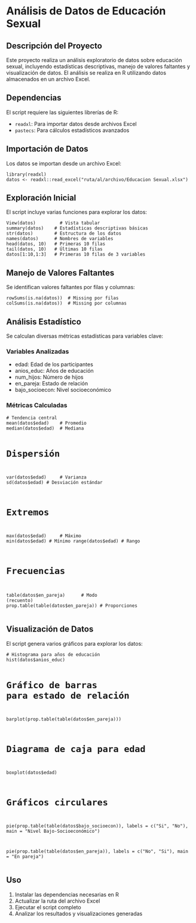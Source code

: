 <h1>Análisis de Datos de Educación Sexual</h1>
    
  <div class="section">
        <h2>Descripción del Proyecto</h2>
        <p>Este proyecto realiza un análisis exploratorio de datos sobre educación sexual, incluyendo estadísticas descriptivas, manejo de valores faltantes y visualización de datos. El análisis se realiza en R utilizando datos almacenados en un archivo Excel.</p>
    </div>
    
  <div class="section">
        <h2>Dependencias</h2>
        <p>El script requiere las siguientes librerías de R:</p>
        <ul>
            <li><code>readxl</code>: Para importar datos desde archivos Excel</li>
            <li><code>pastecs</code>: Para cálculos estadísticos avanzados</li>
        </ul>
    </div>
    
  <div class="section">
        <h2>Importación de Datos</h2>
        <p>Los datos se importan desde un archivo Excel:</p>
        <pre><code>library(readxl)
datos <- readxl::read_excel("ruta/al/archivo/Educacion Sexual.xlsx")</code></pre>
    </div>
    
  <div class="section">
        <h2>Exploración Inicial</h2>
        <p>El script incluye varias funciones para explorar los datos:</p>
        <pre><code>View(datos)         # Vista tabular
summary(datos)    # Estadísticas descriptivas básicas
str(datos)        # Estructura de los datos
names(datos)      # Nombres de variables
head(datos, 10)   # Primeras 10 filas
tail(datos, 10)   # Últimas 10 filas
datos[1:10,1:3]   # Primeras 10 filas de 3 variables</code></pre>
    </div>
    
  <div class="section">
        <h2>Manejo de Valores Faltantes</h2>
        <p>Se identifican valores faltantes por filas y columnas:</p>
        <pre><code>rowSums(is.na(datos))  # Missing por filas
colSums(is.na(datos))  # Missing por columnas</code></pre>
    </div>
    
  <div class="section">
        <h2>Análisis Estadístico</h2>
        <p>Se calculan diversas métricas estadísticas para variables clave:</p>
        
  <h3>Variables Analizadas</h3>
        <ul>
            <li><span class="variable">edad</span>: Edad de los participantes</li>
            <li><span class="variable">anios_educ</span>: Años de educación</li>
            <li><span class="variable">num_hijos</span>: Número de hijos</li>
            <li><span class="variable">en_pareja</span>: Estado de relación</li>
            <li><span class="variable">bajo_socioecon</span>: Nivel socioeconómico</li>
        </ul>
        
  <h3>Métricas Calculadas</h3>
        <pre><code># Tendencia central
mean(datos$edad)    # Promedio
median(datos$edad)  # Mediana

# Dispersión
var(datos$edad)     # Varianza
sd(datos$edad)      # Desviación estándar

# Extremos
max(datos$edad)     # Máximo
min(datos$edad)     # Mínimo
range(datos$edad)   # Rango

# Frecuencias
table(datos$en_pareja)      # Modo (recuento)
prop.table(table(datos$en_pareja))  # Proporciones</code></pre>
    </div>
    
  <div class="section">
        <h2>Visualización de Datos</h2>
        <p>El script genera varios gráficos para explorar los datos:</p>
        <pre><code># Histograma para años de educación
hist(datos$anios_educ)

# Gráfico de barras para estado de relación
barplot(prop.table(table(datos$en_pareja)))

# Diagrama de caja para edad
boxplot(datos$edad)

# Gráficos circulares
pie(prop.table(table(datos$bajo_socioecon)), labels = c("Si", "No"), 
    main = "Nivel Bajo-Socioeconómico")

pie(prop.table(table(datos$en_pareja)), labels = c("No", "Si"), 
    main = "En pareja")</code></pre>
    </div>
    
  <div class="section">
        <h2>Uso</h2>
        <ol>
            <li>Instalar las dependencias necesarias en R</li>
            <li>Actualizar la ruta del archivo Excel</li>
            <li>Ejecutar el script completo</li>
            <li>Analizar los resultados y visualizaciones generadas</li>
        </ol>
    </div>
